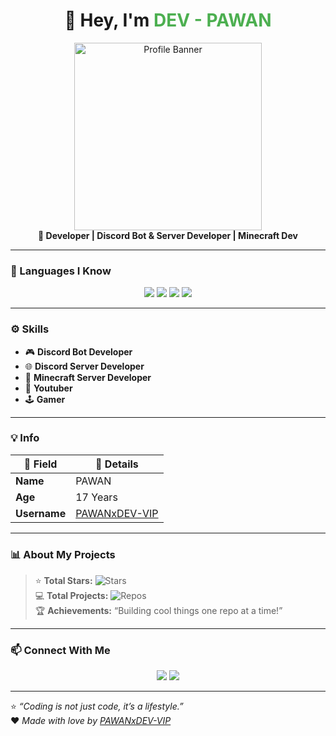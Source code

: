 <!-- 👋 Hi There -->
<h1 align="center">👋 Hey, I'm <span style="color:#4CAF50;">DEV - PAWAN</span></h1>

<p align="center">
  <img src="https://i.imgur.com/z0yK3Yb.png" width="300px" alt="Profile Banner"/><br>
  <b>🚀 Developer | Discord Bot & Server Developer | Minecraft Dev</b>
</p>

---

### 🧠 Languages I Know

<p align="center">
  <img src="https://img.shields.io/badge/Java-%23ED8B00.svg?style=for-the-badge&logo=openjdk&logoColor=white"/>
  <img src="https://img.shields.io/badge/Python-%233776AB.svg?style=for-the-badge&logo=python&logoColor=white"/>
  <img src="https://img.shields.io/badge/HTML5-%23E34F26.svg?style=for-the-badge&logo=html5&logoColor=white"/>
  <img src="https://img.shields.io/badge/Node.js-%23339933.svg?style=for-the-badge&logo=node.js&logoColor=white"/>
</p>

---

### ⚙️ Skills

- 🎮 **Discord Bot Developer**
- 🌐 **Discord Server Developer**
- 🧱 **Minecraft Server Developer**
- 🎥 **Youtuber**
- 🕹️ **Gamer**

---

### 💡 Info

| 🔹 Field | 🔹 Details |
|-----------|------------|
| **Name** | PAWAN |
| **Age** | 17 Years |
| **Username** | [PAWANxDEV-VIP](https://github.com/PAWANxDEV-VIP) |

---

### 📊 About My Projects

> ⭐ **Total Stars:** ![Stars](https://img.shields.io/github/stars/PAWANxDEV-VIP?style=social)  
> 💻 **Total Projects:** ![Repos](https://img.shields.io/badge/Projects-10+-brightgreen?style=flat-square)  
> 🏆 **Achievements:** “Building cool things one repo at a time!”

---

### 📫 Connect With Me

<p align="center">
  <a href="https://discord.gg/"><img src="https://img.shields.io/badge/Join%20on%20Discord-%237289DA.svg?style=for-the-badge&logo=discord&logoColor=white"/></a>
  <a href="https://github.com/PAWANxDEV-VIP"><img src="https://img.shields.io/badge/GitHub-%23181717.svg?style=for-the-badge&logo=github&logoColor=white"/></a>
</p>

---

⭐ *“Coding is not just code, it’s a lifestyle.”*  
❤️ *Made with love by [PAWANxDEV-VIP](https://github.com/PAWANxDEV-VIP)*
